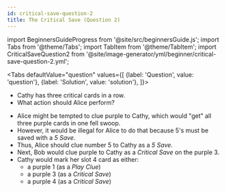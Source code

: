 ```yaml
---
id: critical-save-question-2
title: The Critical Save (Question 2)
---
```


import BeginnersGuideProgress from '@site/src/beginnersGuide.js';
import Tabs from '@theme/Tabs';
import TabItem from '@theme/TabItem';
import CriticalSaveQuestion2 from '@site/image-generator/yml/beginner/critical-save-question-2.yml';

<BeginnersGuideProgress id="critical-save-question-2" />

<!-- lint disable no-undefined-references -->

<Tabs
  defaultValue="question"
  values={[
    {label: 'Question', value: 'question'},
    {label: 'Solution', value: 'solution'},
  ]}>
<TabItem value="question">

- Cathy has three critical cards in a row.
- What action should Alice perform?

</TabItem>
<TabItem value="solution">

- Alice might be tempted to clue purple to Cathy, which would "get" all three purple cards in one fell swoop.
- However, it would be illegal for Alice to do that because 5's must be saved with a *5 Save*.
- Thus, Alice should clue number 5 to Cathy as a *5 Save*.
- Next, Bob would clue purple to Cathy as a *Critical Save* on the purple 3.
- Cathy would mark her slot 4 card as either:
  - a purple 1 (as a *Play Clue*)
  - a purple 3 (as a *Critical Save*)
  - a purple 4 (as a *Critical Save*)

</TabItem>
</Tabs>

<CriticalSaveQuestion2 />
